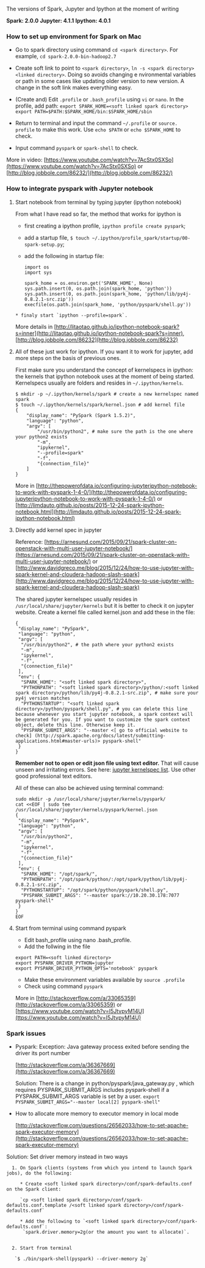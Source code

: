 
The versions of Spark, Jupyter and Ipython at the moment of writing

__Spark: 2.0.0__
__Jupyter: 4.1.1__
__Ipython: 4.0.1__

### How to set up environment for Spark on Mac

 - Go to spark directory using command `cd <spark directory>`. For example, `cd spark-2.0.0-bin-hadoop2.7`
 
 -	Create soft link to point to `<spark directory>`, `ln -s <spark directory> <linked directory>`. Doing so avoids changing e    nvironmental variables or path in some cases like updating older version to new version. A change in the soft link makes everything easy.
 
 - (Create and) Edit `.profile` or `.bash_profile` using  `vi` or `nano`. In the profile, add path: `export SPARK_HOME=<soft linked spark directory>`
`export PATH=$PATH:$SPARK_HOME/bin:$SPARK_HOME/sbin`

 - Return to terminal and input the command `~/.profile` or `source. profile` to make this work. Use `echo $PATH` or `echo $SPARK_HOME` to check.

 - Input command `pyspark` or `spark-shell` to check.

More in video: [https://www.youtube.com/watch?v=7AcStx0SXSo](https://www.youtube.com/watch?v=7AcStx0SXSo) or [http://blog.jobbole.com/86232/](http://blog.jobbole.com/86232/)


### How to integrate pyspark with Jupyter notebook

1. Start notebook from terminal by typing jupyter (ipython notebook)

      From what I have read so far, the method that works for ipython is 
      
      * first creating a ipython profile, `ipython profile create pyspark`;
      * add a startup file, `$ touch ~/.ipython/profile_spark/startup/00-spark-setup.py`;
      * add the following in startup file:

          ```
          import os
          import sys

          spark_home = os.environ.get('SPARK_HOME', None)
          sys.path.insert(0, os.path.join(spark_home, 'python'))
          sys.path.insert(0, os.path.join(spark_home, 'python/lib/py4j-0.8.2.1-src.zip'))
          execfile(os.path.join(spark_home, 'python/pyspark/shell.py'))
          ```
       * finaly start `ipython --profile=spark`.

      More details in [http://litaotao.github.io/ipython-notebook-spark?s=inner](http://litaotao.github.io/ipython-notebook-spark?s=inner), [http://blog.jobbole.com/86232](http://blog.jobbole.com/86232)

2. All of these just work for ipython. If you want it to work for jupyter, add more steps on the basis of previous ones.

      First make sure you understand the concept of kernelspecs in ipython: the kernels that ipython notebook uses at the moment of being started. Kernelspecs usually are folders and resides in `~/.ipython/kernels`. 

      ```
      $ mkdir -p ~/.ipython/kernels/spark # create a new kernelspec named spark
      $ touch ~/.ipython/kernels/spark/kernel.json # add kernel file
      {
          "display_name": "PySpark (Spark 1.5.2)", 
          "language": "python",
          "argv": [
              "/usr/bin/python2", # make sure the path is the one where your python2 exists
              "-m",
              "ipykernel",
              "--profile=spark"
              "-f",
              "{connection_file}"
          ]
      } 
      ```
      More in [http://thepowerofdata.io/configuring-jupyteripython-notebook-to-work-with-pyspark-1-4-0/](http://thepowerofdata.io/configuring-jupyteripython-notebook-to-work-with-pyspark-1-4-0/) or [http://limdauto.github.io/posts/2015-12-24-spark-ipython-notebook.html](http://limdauto.github.io/posts/2015-12-24-spark-ipython-notebook.html)
 
3. Directly add kernel spec in jupyter 

      Reference: [https://arnesund.com/2015/09/21/spark-cluster-on-openstack-with-multi-user-jupyter-notebook/](https://arnesund.com/2015/09/21/spark-cluster-on-openstack-with-multi-user-jupyter-notebook/) or [http://www.davidgreco.me/blog/2015/12/24/how-to-use-jupyter-with-spark-kernel-and-cloudera-hadoop-slash-spark](http://www.davidgreco.me/blog/2015/12/24/how-to-use-jupyter-with-spark-kernel-and-cloudera-hadoop-slash-spark)


      The shared jupyter kernelspec usually resides in `/usr/local/share/jupyter/kernels` but it is better to check it on jupyter website. Create a kernel file called kernel.json and add these in the file:

      ```
      {
       "display_name": "PySpark",
       "language": "python",
       "argv": [
        "/usr/bin/python2", # the path where your python2 exists
        "-m",
        "ipykernel",
        "-f",
        "{connection_file}"
       ],
       "env": {
        "SPARK_HOME": "<soft linked spark directory>", 
        "PYTHONPATH": "<soft linked spark directory>/python/:<soft linked spark directory>/python/lib/py4j-0.8.2.1-src.zip", # make sure your py4j version matches
        "PYTHONSTARTUP": "<soft linked spark directory>/python/pyspark/shell.py", # you can delete this line because whenever you start jupyter notebook, a spark context will be generated for you. If you want to customize the spark context object, delete this line. Otherwise keep it. 
        "PYSPARK_SUBMIT_ARGS": "--master <[ go to official website to check] (http://spark.apache.org/docs/latest/submitting-applications.html#master-urls)> pyspark-shell"
       }
      }
      ```

     **Remember not to open or edit json file using text editor.** That will cause unseen and irritating errors. See here: [jupyter kernelspec list]( https://github.com/jupyter/notebook/issues/1477). Use other good professional text editors. 

     All of these can also be achieved using terminal command:

     ```
     sudo mkdir -p /usr/local/share/jupyter/kernels/pyspark/
     cat <<EOF | sudo tee /usr/local/share/jupyter/kernels/pyspark/kernel.json
     {
      "display_name": "PySpark",
      "language": "python",
      "argv": [
       "/usr/bin/python2",
       "-m",
       "ipykernel",
       "-f",
       "{connection_file}"
      ],
      "env": {
       "SPARK_HOME": "/opt/spark/",
       "PYTHONPATH": "/opt/spark/python/:/opt/spark/python/lib/py4j-0.8.2.1-src.zip",
       "PYTHONSTARTUP": "/opt/spark/python/pyspark/shell.py",
       "PYSPARK_SUBMIT_ARGS": "--master spark://10.20.30.178:7077 pyspark-shell"
      }
     }
     EOF
     ```


4. Start from terminal using command pyspark

     *  Edit bash_profile using nano .bash_profile. 
     *	 Add the follwing in the file 
     
     ```
     export PATH=<soft linked directory>
     export PYSPARK_DRIVER_PYTHON=jupyter
     export PYSPARK_DRIVER_PYTHON_OPTS='notebook' pyspark
     ```
     *	Make these environment variables available by `source .profile`
     *	Check using command `pyspark`

    More in [http://stackoverflow.com/a/33065359](http://stackoverflow.com/a/33065359) or [https://www.youtube.com/watch?v=I5JtvpyM14U](ttps://www.youtube.com/watch?v=I5JtvpyM14U)

### Spark issues 
  
  - Pyspark: Exception: Java gateway process exited before sending the driver its port number
   
    [http://stackoverflow.com/a/36367669](http://stackoverflow.com/a/36367669)
    
    Solution: There is a change in python/pyspark/java_gateway.py , which requires PYSPARK_SUBMIT_ARGS includes pyspark-shell if a PYSPARK_SUBMIT_ARGS variable is set by a user. `export PYSPARK_SUBMIT_ARGS="--master local[2] pyspark-shell" `

  - How to allocate more memory to executor memory in local mode

    [http://stackoverflow.com/questions/26562033/how-to-set-apache-spark-executor-memory](http://stackoverflow.com/questions/26562033/how-to-set-apache-spark-executor-memory)

   Solution: Set driver memory instead in two ways

      1. On Spark clients (systems from which you intend to launch Spark jobs), do the following:
      
         * Create <soft linked spark directory>/conf/spark-defaults.conf on the Spark client:
         
         `cp <soft linked spark directory>/conf/spark-defaults.conf.template /<soft linked spark directory>/conf/spark-defaults.conf`
         
         * Add the following to `<soft linked spark directory>/conf/spark-defaults.conf`:
          `spark.driver.memory=2g(or the amount you want to allocate)`.
         

      2. Start from terminal
     
       `$ ./bin/spark-shell(pyspark) --driver-memory 2g`




